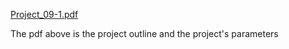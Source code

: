 [Project_09-1.pdf](https://github.com/EuphSteel01/COMP-1210/files/9446925/Project_09-1.pdf)

The pdf above is the project outline and the project's parameters
